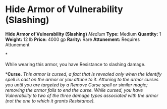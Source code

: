 # Hide Armor of Vulnerability (Slashing)

**Hide Armor of Vulnerability (Slashing)**
_Medium_
**Type:** Medium
**Quantity:** 1
**Weight:** 12 lb
**Price:** 4000 gp
**Rarity:** Rare
**Attunement:** Requires Attunement

*<p>While wearing this armor, you have Resistance to slashing damage.

***Curse.** *This armor is cursed, a fact that is revealed only when the Identify spell is cast on the armor or you attune to it. Attuning to the armor curses you until you are targeted by a Remove Curse spell or similar magic; removing the armor fails to end the curse. While cursed, you have Vulnerability to two of the three damage types associated with the armor (not the one to which it grants Resistance).</p>*
